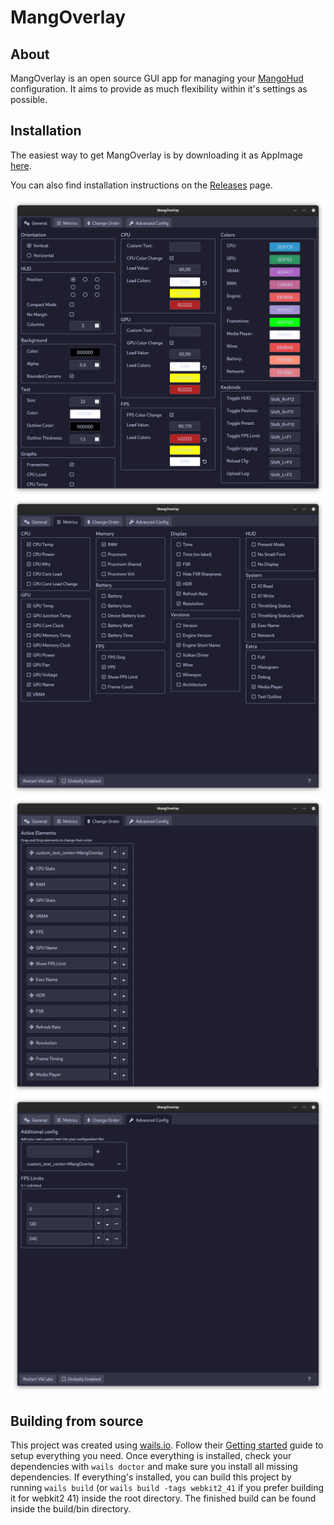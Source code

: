 # MangOverlay

## About

MangOverlay is an open source GUI app for managing your [MangoHud](https://github.com/flightlessmango/MangoHud) configuration. It aims to provide as much flexibility within it's settings as possible. 



## Installation
The easiest way to get MangOverlay is by downloading it as AppImage [here](https://github.com/loissascha/MangOverlay/releases/latest/download/MangOverlay.AppImage).

You can also find installation instructions on the [Releases](https://github.com/loissascha/MangOverlay/releases/latest) page.


![General Settings](readme/generalSettings.png)
![Metrics Settings](readme/metricsSettings.png)
![Order Settings](readme/orderSettings.png)
![Advanced Config](readme/advancedConfig.png)

## Building from source

This project was created using [wails.io](https://wails.io). Follow their [Getting started](https://wails.io/docs/gettingstarted/installation) guide to setup everything you need. 
Once everything is installed, check your dependencies with `wails doctor` and make sure you install all missing dependencies.
If everything's installed, you can build this project by running `wails build` (or `wails build -tags webkit2_41` if you prefer building it for webkit2 41) inside the root directory. The finished build can be found inside the build/bin directory.
